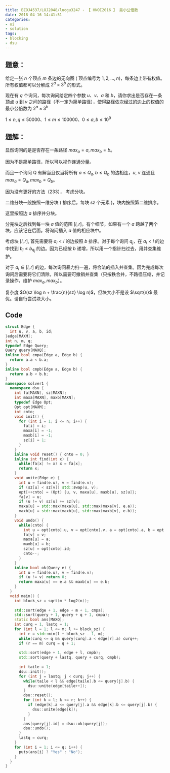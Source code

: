 ```yaml
---
title: BZOJ4537/LOJ2048/luogu3247 - 【 HNOI2016 】 最小公倍数
date: 2018-04-16 14:41:51
categories:
- oi
- solution
tags:
- blocking
- dsu
---
```


## 题意：

给定一张 $n$ 个顶点 $m$ 条边的无向图 ( 顶点编号为 $1,2,\ldots,n$)，每条边上带有权值。所有权值都可以分解成 $2^a \times 3^b$ 的形式。

现在有 $q$ 个询问，每次询问给定四个参数 $u$、$v$、$a$ 和 $b$，请你求出是否存在一条顶点 $u$ 到 $v$ 之间的路径（不一定为简单路径），使得路径依次经过的边上的权值的最小公倍数为 $2 ^ a \times 3 ^ b$

$1 \le n,q \le 50000、1 \le m \le 100000、0 \le a,b \le 10^9$

<!--- more --->

## 题解：

显然询问的是是否存在一条路径 $max_a = a, max_b = b$。

因为不是简单路径，所以可以视作连通分量。

而且一个询问 Q 有解当且仅当将所有 $a \le Q_a, b \le Q_b$ 的边相连，$u$, $v$ 连通且 $max_a = Q_a, max_b = Q_b$。

因为没有更好的方法（233）， 考虑分块。

二维分块一般按照一维分块 ( 排序后，每块 $sz$ 个元素 )，块内按照第二维排序。

这里按照边 $a$ 排序并分块。

分完块之后找到每一块 $a$ 值的范围 $[l, r]$。有个细节，如果有一个 $a$ 跨越了两个块，应该记在后面。将询问插入 $a$ 值的相应块中。

考虑块 $[l, r]$, 首先需要将 $a_i < l$ 的边按照 $b$ 排序。对于每个询问 $q_j$，在 $a_i < l$ 的边中找到 $b_i \le b_{q_j}$ 的边。因为已经按 $b$ 递增，所以用一个指针扫过去，用并查集维护。

对于 $a_i \in [l, r]$ 的边，每次询问暴力扫一遍，将合法的插入并查集。因为完成每次询问后需要将它们清除，所以需要可撤销并查集（只按秩合并，不路径压缩，并记录操作，维护 $max_a, max_b$）。

复杂度 $O(sz \log n + \frac{n}{sz} \log n)$，但块大小不是设 $\sqrt{n}$ 最优。请自行尝试块大小。

## Code

```cpp
struct Edge {
  int u, v, a, b, id;
}edge[MAXM];
int n, m, q;
typedef Edge Query;
Query query[MAXQ];
inline bool cmpa(Edge a, Edge b) {
  return a.a < b.a;
}
inline bool cmpb(Edge a, Edge b) {
  return a.b < b.b;
}
namespace solver1 {
  namespace dsu {
    int fa[MAXN], sz[MAXN];
    int maxa[MAXN], maxb[MAXN];
    typedef Edge Opt;
    Opt opt[MAXM];
    int cnto;
    void init() {
      for (int i = 1; i <= n; i++) {
        fa[i] = i;
        maxa[i] = -1;
        maxb[i] = -1;
        sz[i] = 1;
      }
    }
    inline void reset() { cnto = 0; }
    inline int find(int x) {
      while(fa[x] != x) x = fa[x];
      return x;
    }
    void unite(Edge e) {
      int u = find(e.u), v = find(e.v);
      if (sz[u] < sz[v]) std::swap(u, v);
      opt[++cnto] = (Opt) {u, v, maxa[u], maxb[u], sz[u]};
      fa[v] = u;
      if (u != v) sz[u] += sz[v];
      maxa[u] = std::max(maxa[u], std::max(maxa[v], e.a));
      maxb[u] = std::max(maxb[u], std::max(maxb[v], e.b));
    }
    void undo() {
      while(cnto) {
        int u = opt[cnto].u, v = opt[cnto].v, a = opt[cnto].a, b = opt[cnto].b;
        fa[v] = v;
        maxa[u] = a;
        maxb[u] = b;
        sz[u] = opt[cnto].id;
        cnto--;
      }
    }
    inline bool ok(Query e) {
      int u = find(e.u), v = find(e.v);
      if (u != v) return 0;
      return maxa[u] == e.a && maxb[u] == e.b;
    }
  }
  void main() {
    int block_sz = sqrt(m * log2(n));
    
    std::sort(edge + 1, edge + m + 1, cmpa);
    std::sort(query + 1, query + q + 1, cmpa);
    static bool ans[MAXQ];
    int curq = 1, lastq = 1;
    for (int l = 1; l <= m; l += block_sz) {
      int r = std::min(l + block_sz - 1, m);
      while(curq <= q && query[curq].a < edge[r].a) curq++;
      if (r == m) curq = q + 1;
      
      std::sort(edge + 1, edge + l, cmpb);
      std::sort(query + lastq, query + curq, cmpb);
      
      int taile = 1;
      dsu::init();
      for (int j = lastq; j < curq; j++) {
        while(taile < l && edge[taile].b <= query[j].b) {
          dsu::unite(edge[taile++]);
        }
        dsu::reset();
        for (int k = l; k <= r; k++) {
          if (edge[k].a <= query[j].a && edge[k].b <= query[j].b) {
            dsu::unite(edge[k]);
          }
        }
        ans[query[j].id] = dsu::ok(query[j]);
        dsu::undo();
      }
      lastq = curq;
    }
    for (int i = 1; i <= q; i++) {
      puts(ans[i] ? "Yes" : "No");
    }
  }
}
```

